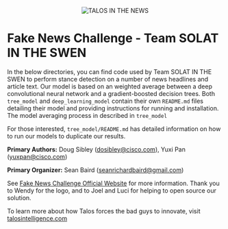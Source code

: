 <p align="center">
<img src="https://github.com/Cisco-Talos/fnc-1/blob/master/solat-in-the-swen.gif" alt="TALOS IN THE NEWS"/>
</p>

# Fake News Challenge - Team SOLAT IN THE SWEN

In the below directories, you can find code used by Team SOLAT IN THE SWEN to perform stance detection on a number of news headlines and article text. Our model is based on an weighted average between a deep convolutional neural network and a gradient-boosted decision trees. Both `tree_model` and `deep_learning_model` contain their own `README.md` files detailing their model and providing instructions for running and installation. The model averaging process in described in `tree_model`

For those interested, `tree_model/README.md` has detailed information on how to run our models to duplicate our results.

**Primary Authors:**     Doug Sibley (dosibley@cisco.com), Yuxi Pan (yuxpan@cisco.com)

**Primary Organizer:**  Sean Baird (seanrichardbaird@gmail.com)

See [Fake News Challenge Official Website](http://www.fakenewschallenge.org/) for more information.
Thank you to Wendy for the logo, and to Joel and Luci for helping to open source our solution.

To learn more about how Talos forces the bad guys to innovate, visit [talosintelligence.com](https://talosintelligence.com/about)

